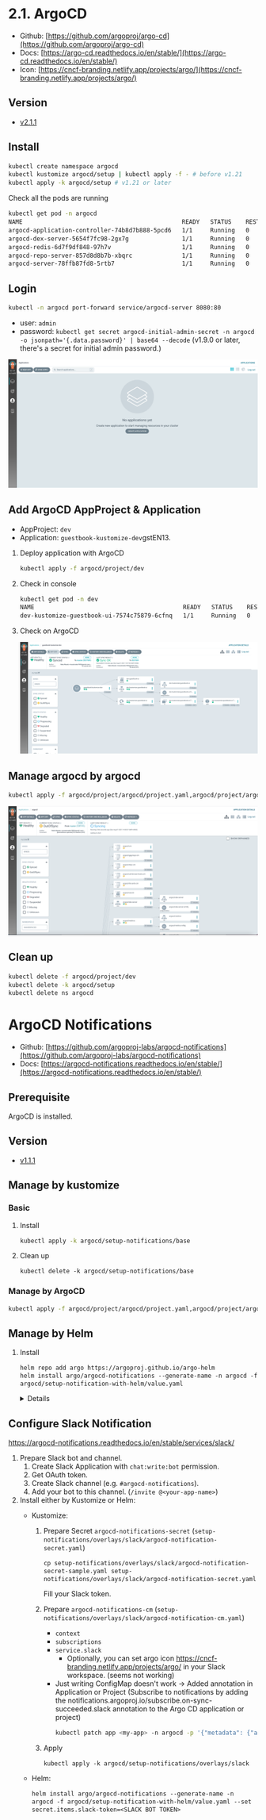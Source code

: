 # 2.1. ArgoCD

- Github: [https://github.com/argoproj/argo-cd](https://github.com/argoproj/argo-cd)
- Docs: [https://argo-cd.readthedocs.io/en/stable/](https://argo-cd.readthedocs.io/en/stable/)
- Icon: [https://cncf-branding.netlify.app/projects/argo/](https://cncf-branding.netlify.app/projects/argo/)

## Version

- [v2.1.1](https://github.com/argoproj/argo-cd/releases/tag/v2.1.1)
## Install

```bash
kubectl create namespace argocd
kubectl kustomize argocd/setup | kubectl apply -f - # before v1.21
kubectl apply -k argocd/setup # v1.21 or later
```

Check all the pods are running

```bash
kubectl get pod -n argocd
NAME                                             READY   STATUS    RESTARTS   AGE
argocd-application-controller-74b8d7b888-5pcd6   1/1     Running   0          45s
argocd-dex-server-5654f7fc98-2gx7g               1/1     Running   0          45s
argocd-redis-6d7f9df848-97h7v                    1/1     Running   0          45s
argocd-repo-server-857d8d8b7b-xbqrc              1/1     Running   0          45s
argocd-server-78ffb87fd8-5rtb7                   1/1     Running   0          45s
```

## Login

```bash
kubectl -n argocd port-forward service/argocd-server 8080:80
```

- user: `admin`
- password: `kubectl get secret argocd-initial-admin-secret -n argocd -o jsonpath='{.data.password}' | base64 --decode` (v1.9.0 or later, there's a secret for initial admin password.)

![](argocd.png)

## Add ArgoCD AppProject & Application

- AppProject: `dev`
- Application: `guestbook-kustomize-dev`gstEN13.

1. Deploy application with ArgoCD

    ```bash
    kubectl apply -f argocd/project/dev
    ```

1. Check in console

    ```bash
    kubectl get pod -n dev
    NAME                                          READY   STATUS    RESTARTS   AGE
    dev-kustomize-guestbook-ui-7574c75879-6cfnq   1/1     Running   0          95s
    ```

1. Check on ArgoCD

    ![](argocd-guestbook-kustomize-dev.png)

## Manage argocd by argocd

```bash
kubectl apply -f argocd/project/argocd/project.yaml,argocd/project/argocd/app-argocd.yaml
```

![](argocd-by-argocd.png)

## Clean up

```bash
kubectl delete -f argocd/project/dev
kubectl delete -k argocd/setup
kubectl delete ns argocd
```

# ArgoCD Notifications

- Github: [https://github.com/argoproj-labs/argocd-notifications](https://github.com/argoproj-labs/argocd-notifications)
- Docs: [https://argocd-notifications.readthedocs.io/en/stable/](https://argocd-notifications.readthedocs.io/en/stable/)

## Prerequisite

ArgoCD is installed.

## Version

- [v1.1.1](https://github.com/argoproj-labs/argocd-notifications/releases/tag/v1.1.1)


## Manage by kustomize

### Basic

1. Install

    ```bash
    kubectl apply -k argocd/setup-notifications/base
    ```

1. Clean up

    ```
    kubectl delete -k argocd/setup-notifications/base
    ```

### Manage by ArgoCD


```bash
kubectl apply -f argocd/project/argocd/project.yaml,argocd/project/argocd/app-argocd-notifications.yaml
```

## Manage by Helm

1. Install

    ```
    helm repo add argo https://argoproj.github.io/argo-helm
    helm install argo/argocd-notifications --generate-name -n argocd -f argocd/setup-notification-with-helm/value.yaml
    ```

    <details>

    failed:

    ```
    Error: YAML parse error on argocd-notifications/templates/configmap.yaml: error converting YAML to JSON: yaml: line 15: did not find expected key
    ```

    https://github.com/argoproj/argo-helm/issues/616 → fixed in https://github.com/argoproj-labs/argocd-notifications/pull/315

    </details>

## Configure Slack Notification

https://argocd-notifications.readthedocs.io/en/stable/services/slack/

1. Prepare Slack bot and channel.
    1. Create Slack Application with `chat:write:bot` permission.
    1. Get OAuth token.
    1. Create Slack channel (e.g. `#argocd-notifications`).
    1. Add your bot to this channel. (`/invite @<your-app-name>`)
1. Install either by Kustomize or Helm:
    - Kustomize:
        1. Prepare Secret `argocd-notifications-secret` (`setup-notifications/overlays/slack/argocd-notification-secret.yaml`)
            ```
            cp setup-notifications/overlays/slack/argocd-notification-secret-sample.yaml setup-notifications/overlays/slack/argocd-notification-secret.yaml
            ```

            Fill your Slack token.

        1. Prepare `argocd-notifications-cm` (`setup-notifications/overlays/slack/argocd-notification-cm.yaml`)
            - `context`
            - `subscriptions`
            - `service.slack`
                - Optionally, you can set argo icon https://cncf-branding.netlify.app/projects/argo/ in your Slack workspace. (seems not working)
            - Just writing ConfigMap doesn't work -> Added annotation in Application or Project (Subscribe to notifications by adding the notifications.argoproj.io/subscribe.on-sync-succeeded.slack annotation to the Argo CD application or project)
                ```bash
                kubectl patch app <my-app> -n argocd -p '{"metadata": {"annotations": {"notifications.argoproj.io/subscribe.on-sync-succeeded.slack":"<my-channel>"}}}' --type merge
                ```
        1. Apply
            ```base
            kubectl apply -k argocd/setup-notifications/overlays/slack
            ```
    - Helm:

        ```
        helm install argo/argocd-notifications --generate-name -n argocd -f argocd/setup-notification-with-helm/value.yaml --set secret.items.slack-token=<SLACK BOT TOKEN>
        ```

